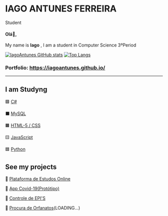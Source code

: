 # IAGO ANTUNES FERREIRA

Student 




#### Olá:wave:,

My name is **Iago** , I am a student in Computer Science 3ºPeriod

[![IagoAntunes GitHub stats](https://github-readme-stats.vercel.app/api?username=IagoAntunes&show_icons=true&theme=tokyonight)](https://github.com/IagoAntunes/IagoAntunes)
[![Top Langs](https://github-readme-stats.vercel.app/api/top-langs/?username=IagoAntunes&layout=compact&theme=tokyonight)](https://github.com/IagoAntunes/IagoAntunes)
### Portfolio: https://iagoantunes.github.io/
***

## I am Studyng

:purple_square: [C#](https://github.com/IagoAntunes/C-sharp-_Learning)

:black_large_square: [MySQL](https://github.com/IagoAntunes/MYSQL)

:orange_square: [HTML-5 / CSS](https://github.com/IagoAntunes/HTML-5__learning)
 
 :yellow_square: [JavaScript](https://github.com/IagoAntunes/Java-Script__learning)
 
 :blue_square: [Python](https://github.com/IagoAntunes/Python__learning)

## See my projects

:blue_book: [Plataforma de Estudos Online](https://github.com/IagoAntunes/NLW-2)

:hospital: [App Covid-19(Protótipo)](https://github.com/IagoAntunes/APP-COVID-19)

:construction: [Controle de EPI'S](https://github.com/IagoAntunes/Projeto-AlfaID)

:wedding: [Procura de Orfanatos](https://github.com/IagoAntunes/Happy-NLW)(LOADING...)


